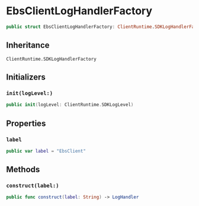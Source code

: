 # EbsClientLogHandlerFactory

``` swift
public struct EbsClientLogHandlerFactory: ClientRuntime.SDKLogHandlerFactory 
```

## Inheritance

`ClientRuntime.SDKLogHandlerFactory`

## Initializers

### `init(logLevel:)`

``` swift
public init(logLevel: ClientRuntime.SDKLogLevel) 
```

## Properties

### `label`

``` swift
public var label = "EbsClient"
```

## Methods

### `construct(label:)`

``` swift
public func construct(label: String) -> LogHandler 
```
